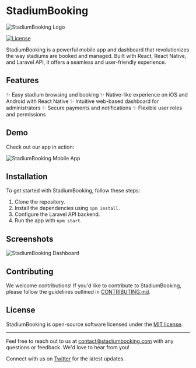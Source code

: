 # StadiumBooking

![StadiumBooking Logo](/images/stadiumbooking-logo.png)

[![License](https://img.shields.io/badge/license-MIT-blue.svg)](LICENSE)

StadiumBooking is a powerful mobile app and dashboard that revolutionizes the way stadiums are booked and managed. Built with React, React Native, and Laravel API, it offers a seamless and user-friendly experience.

## Features

✨ Easy stadium browsing and booking
✨ Native-like experience on iOS and Android with React Native
✨ Intuitive web-based dashboard for administrators
✨ Secure payments and notifications
✨ Flexible user roles and permissions

## Demo

Check out our app in action:

![StadiumBooking Mobile App](/gifs/stadiumbooking-app.gif)

## Installation

To get started with StadiumBooking, follow these steps:

1. Clone the repository.
2. Install the dependencies using `npm install`.
3. Configure the Laravel API backend.
4. Run the app with `npm start`.

## Screenshots

![StadiumBooking Dashboard](/images/stadiumbooking-dashboard.png)

## Contributing

We welcome contributions! If you'd like to contribute to StadiumBooking, please follow the guidelines outlined in [CONTRIBUTING.md](CONTRIBUTING.md).

## License

StadiumBooking is open-source software licensed under the [MIT license](LICENSE).

---

Feel free to reach out to us at [contact@stadiumbooking.com](mailto:contact@stadiumbooking.com) with any questions or feedback. We'd love to hear from you!

Connect with us on [Twitter](https://twitter.com/stadiumbooking) for the latest updates.
